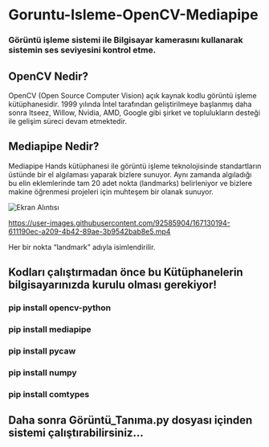 # Goruntu-Isleme-OpenCV-Mediapipe
### Görüntü işleme sistemi ile Bilgisayar kamerasını kullanarak  sistemin ses seviyesini kontrol etme.
## OpenCV Nedir?

OpenCV (Open Source Computer Vision) açık kaynak kodlu görüntü işleme kütüphanesidir. 1999 yılında İntel tarafından geliştirilmeye başlanmış daha sonra Itseez, Willow, Nvidia, AMD,  Google gibi şirket ve toplulukların desteği ile gelişim süreci devam etmektedir.

## Mediapipe Nedir?
Mediapipe Hands kütüphanesi ile görüntü işleme teknolojisinde standartların üstünde bir el algılaması yaparak bizlere sunuyor. Aynı zamanda algıladığı bu elin eklemlerinde tam 20 adet nokta (landmarks) belirleniyor ve bizlere makine öğrenmesi projeleri için muhteşem bir olanak sunuyor.

![Ekran Alıntısı](https://user-images.githubusercontent.com/92585904/167128529-6e326268-d4b6-4910-8975-d1d3fcbeb08b.PNG)


https://user-images.githubusercontent.com/92585904/167130194-611190ec-a209-4b42-89ae-3b9542bab8e5.mp4



Her bir nokta “landmark” adıyla isimlendirilir.

## Kodları çalıştırmadan önce bu Kütüphanelerin bilgisayarınızda kurulu olması gerekiyor!

### pip install opencv-python
### pip install mediapipe
### pip install pycaw
### pip install numpy
### pip install comtypes

## Daha sonra Görüntü_Tanıma.py dosyası içinden sistemi çalıştırabilirsiniz...
